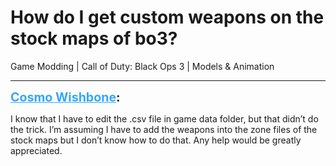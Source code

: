 # How do I get custom weapons on the stock maps of bo3?
Game Modding | Call of Duty: Black Ops 3 | Models & Animation

---
<strong style="font-size: 1.4em;"><span style="text-decoration: underline;text-decoration-color: #34a7f9;"><span style="color:#34a7f9;">Cosmo Wishbone</span></span>:</strong>

<p>I know that I have to edit the .csv file in game data folder, but that didn’t do the trick. I’m assuming I have to add the weapons into the zone files of the stock maps but I don’t know how to do that. Any help would be greatly appreciated.</p>
